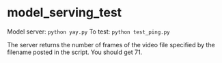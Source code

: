 # model_serving_test
Model server:
```python yay.py```
To test:
```python test_ping.py```

The server returns the number of frames of the video file specified by the filename posted in the script. 
You should get 71.
